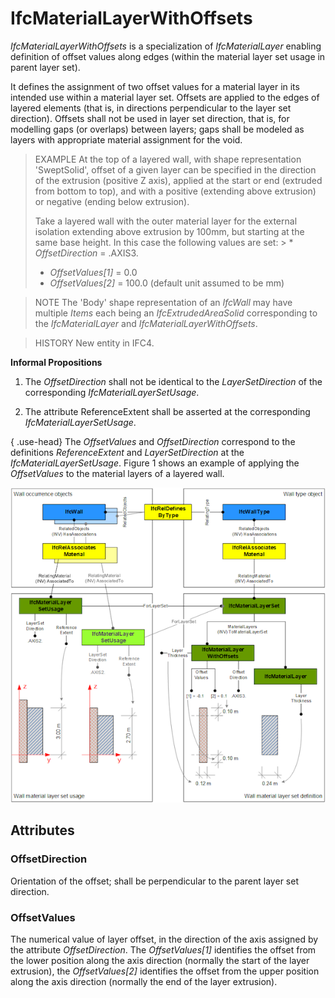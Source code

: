 # IfcMaterialLayerWithOffsets

_IfcMaterialLayerWithOffsets_ is a specialization of _IfcMaterialLayer_ enabling definition of offset values along edges (within the material layer set usage in parent layer set).

It defines the assignment of two offset values for a material layer in its intended use within a material layer set. Offsets are applied to the edges of layered elements (that is, in directions perpendicular to the layer set direction). Offsets shall not be used in layer set direction, that is, for modelling gaps (or overlaps) between layers; gaps shall be modeled as layers with appropriate material assignment for the void.

> EXAMPLE  At the top of a layered wall, with shape representation 'SweptSolid', offset of a given layer can be specified in the direction of the extrusion (positive Z axis), applied at the start or end (extruded from bottom to top), and with a positive (extending above extrusion) or negative (ending below extrusion).
>
> Take a layered wall with the outer material layer for the external isolation extending above extrusion by 100mm, but starting at the same base height. In this case the following values are set: > * _OffsetDirection_ = .AXIS3.
> * _OffsetValues[1]_ = 0.0
> * _OffsetValues[2]_ = 100.0 (default unit assumed to be mm)

> NOTE  The 'Body' shape representation of an _IfcWall_ may have multiple _Items_ each being an _IfcExtrudedAreaSolid_ corresponding to the _IfcMaterialLayer_ and _IfcMaterialLayerWithOffsets_.

> HISTORY  New entity in IFC4.

**Informal Propositions**

1. The _OffsetDirection_ shall not be identical to the _LayerSetDirection_ of the corresponding _IfcMaterialLayerSetUsage_.

2. The attribute ReferenceExtent shall be asserted at the corresponding _IfcMaterialLayerSetUsage_.

{ .use-head}
The _OffsetValues_ and _OffsetDirection_ correspond to the definitions _ReferenceExtent_ and _LayerSetDirection_ at the _IfcMaterialLayerSetUsage_. Figure 1 shows an example of applying the _OffsetValues_ to the material layers of a layered wall.

![IfcMaterialLayerWithOffsets_fig-1](../../../../figures/ifcmateriallayerwithoffsets_fig-1.png "Figure 1 &mdash; Material layer with offsets")

## Attributes

### OffsetDirection
Orientation of the offset; shall be perpendicular to the parent layer set direction.

### OffsetValues
The numerical value of layer offset, in the direction of the axis assigned by the attribute _OffsetDirection_. The _OffsetValues[1]_ identifies the offset from the lower position along the axis direction (normally the start of the layer extrusion), the _OffsetValues[2]_ identifies the offset from the upper position along the axis direction (normally the end of the layer extrusion).
